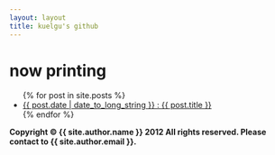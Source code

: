```yaml
---
layout: layout
title: kuelgu's github
---
```

# now printing

<ul>
{% for post in site.posts %}
  <li>
    <a href="{{ post.url }}">{{ post.date | date_to_long_string }} : {{ post.title }}</a>
  </li>
{% endfor %}
</ul>


**Copyright © {{ site.author.name }} 2012 All rights reserved. Please contact to {{ site.author.email }}.**
